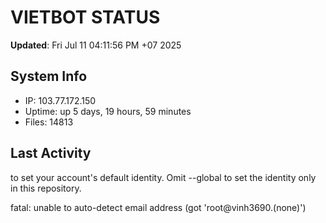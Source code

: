 # VIETBOT STATUS
**Updated**: Fri Jul 11 04:11:56 PM +07 2025

## System Info
- IP: 103.77.172.150
- Uptime: up 5 days, 19 hours, 59 minutes
- Files: 14813

## Last Activity

to set your account's default identity.
Omit --global to set the identity only in this repository.

fatal: unable to auto-detect email address (got 'root@vinh3690.(none)')
